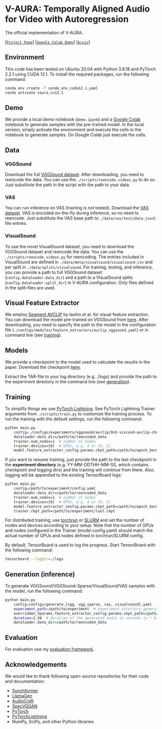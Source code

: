 # V-AURA: Temporally Aligned Audio for Video with Autoregression

The official implementation of V-AURA.

[[`Project Page`](https://v-aura.notion.site/)] [[`Google Colab Demo`](https://colab.research.google.com/drive/1mSK5dnv2YT1RWh-AYxKQs9yy1eM1DIzW?usp=sharing)] [[`Arxiv`](https://arxiv.org/abs/2409.13689)]

## Environment

This code has been tested on Ubuntu 20.04 with Python 3.8.18 and PyTorch 2.2.1 using CUDA 12.1.
To install the required packages, run the following command:

```bash
conda env create -f conda_env_cuda12.1.yaml
conda activate vaura_cu12.1
```

## Demo

We provide a local demo notebook (```demo.ipynb```) and a [Google Colab](https://colab.research.google.com/drive/1mSK5dnv2YT1RWh-AYxKQs9yy1eM1DIzW?usp=sharing) notebook to generate samples with the pre-trained model. In the local version, simply activate the environment and execute the cells in the notebook to generate samples. On Google Colab just execute the cells.

## Data

### VGGSound

Download the full [VGGSound dataset](https://www.robots.ox.ac.uk/~vgg/data/vggsound/). After downloading, you need to reencode the data. You can use the ```./scripts/reencode_videos.py``` to do so. Just substitute the path in the script with the path to your data.

### VAS

You can run inference on VAS (training is not tested). Download the [VAS dataset](https://drive.google.com/file/d/14birixmH7vwIWKxCHI0MIWCcZyohF59g/view). VAS is encoded on-the-fly during inference, so no need to reencode. Just substitute the VAS base path to ```./data/vas/test/data.jsonl``` file entries.

### VisualSound

To use the novel VisualSound dataset, you need to download the VGGSound dataset and reencode the data. You can use the ```./scripts/reencode_videos.py``` for reencoding. The entries included in VisualSound are defined in ```./data/meta/visualsound/visualsound.csv``` and per split in ```./data/splits/visualsound```. For training, testing, and inference, you can provide a path to full VGGSound dataset (```config.dataloader.data_dir```) and a path to a VisualSound splits (```config.dataloader.split_dir```) in V-AURA configuration. Only files defined in the split-files are used.

## Visual Feature Extractor

We employ [Segment AVCLIP](https://github.com/v-iashin/Synchformer) by Iashin et al. for visual feature extraction. You can download the model pre-trained on VGGSound from [here](https://a3s.fi/swift/v1/AUTH_a235c0f452d648828f745589cde1219a/sync/sync_models/23-12-22T16-10-50/checkpoints/epoch_best.pt). After downloading, you need to specify the path to the model in the configuration file (```./configs/modules/feature_extractors/avclip_vggsound.yaml```) or in command line (see [training](#training)).

## Models

We provide a checkpoint to the model used to calculate the results in the paper. Download the checkpoint [here](https://a3s.fi/swift/v1/AUTH_a235c0f452d648828f745589cde1219a/v-aura_public/24-08-01T08-34-26.tar.gz).

Extract the TAR-file to your log directory (e.g. ./logs) and provide the path to the experiment directory in the command line (see [generation](#generation-inference)).

## Training

To simplify things we use [PyTorch Lightning](https://github.com/Lightning-AI/pytorch-lightning). See PyTorch Lightning Trainer arguments from ```./scripts/train.py``` to customize the training process. To run the training with the default settings, run the following command:

```bash
python main.py
    config=./configs/experiments/vggsound/avclip/9cb-viscond-avclip-channel_concat-llama.yaml
    dataloader.data_dir=/path/to/reencoded_data
    trainer.num_nodes=1  # number of nodes
    trainer.devices=[0]  # GPUs, e.g. 4 or [0, 2]
    model.feature_extractor_config.params.ckpt_path=/path/to/epoch_best.pt
```

If you want to resume training, just provide the path to the last checkpoint in the **experiment directory** (e.g. YY-MM-DDTHH-MM-SS, which contains checkpoint and logging dirs) and the training will continue from there. Also, logging will be appended to the existing TensorBoard logs:

```bash
python main.py
    config=/path/to/experiment/config.yaml
    dataloader.data_dir=/path/to/reencoded_data
    trainer.num_nodes=1  # number of nodes
    trainer.devices=[0]  # GPUs, e.g. 4 or [0, 2]
    model.feature_extractor_config.params.ckpt_path=/path/to/epoch_best.pt
    trainer.ckpt_path=/path/to/experiment/last.ckpt
```

For distributed training, use [torchrun](https://lightning.ai/docs/pytorch/stable/clouds/cluster_intermediate_2.html) or [SLURM](https://lightning.ai/docs/pytorch/stable/clouds/cluster_advanced.html) and set the number of nodes and devices according to your setup. Note that the number of GPUs and nodes configured in the Trainer (model config.yaml) should match the actual number of GPUs and nodes defined in torchrun/SLURM config.

By default, TensorBoard is used to log the progress. Start TensorBoard with the following command:

```bash
tensorboard --logdir=./logs
```

## Generation (inference)

To generate VGGSound/VGGSound-Sparse/VisualSound/VAS samples with the model, run the following command:

```bash
python main.py
    config=configs/generate_[vgg, vgg_sparse, vas, visualsound].yaml
    experiment_path=/path/to/experiment  # experiment directory generated during training
    overridden_hparams.feature_extractor_config.params.ckpt_path=/path/to/epoch_best.pt  # path to the visual feature extractor ckpt (if different from training)
    duration=2.56  # duration of the generated audio in seconds (n * 0.64)
    dataloader.data_dir=/path/to/reencoded_data
```

## Evaluation

For evaluation use my [evaluation framework](https://github.com/ilpoviertola/gmelab).

## Acknowledgements

We would like to thank following open-source repositories for their code and documentation:

- [Synchformer](https://github.com/v-iashin/Synchformer)
- [LlamaGen](https://github.com/FoundationVision/LlamaGen)
- [AudioCraft](https://github.com/facebookresearch/audiocraft)
- [SpecVQGAN](https://github.com/v-iashin/SpecVQGAN)
- [PyTorch](https://github.com/pytorch/pytorch)
- [PyTorchLightning](https://github.com/Lightning-AI/pytorch-lightning)
- NumPy, SciPy, and other Python libraries
